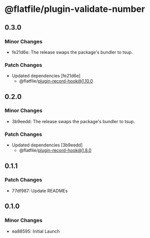# @flatfile/plugin-validate-number

## 0.3.0

### Minor Changes

- fe21d6e: The release swaps the package's bundler to tsup.

### Patch Changes

- Updated dependencies [fe21d6e]
  - @flatfile/plugin-record-hook@1.10.0

## 0.2.0

### Minor Changes

- 3b9eedd: The release swaps the package's bundler to tsup.

### Patch Changes

- Updated dependencies [3b9eedd]
  - @flatfile/plugin-record-hook@1.8.0

## 0.1.1

### Patch Changes

- 77df987: Update READMEs

## 0.1.0

### Minor Changes

- ea88595: Initial Launch
